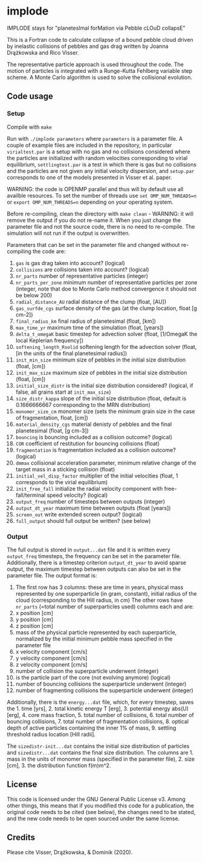 # implode
IMPLODE stays for "planetesImal forMation via Pebble cLOuD collapsE"

This is a Fortran code to calculate collapse of a bound pebble cloud driven by inelastic collisions of pebbles and gas drag written by Joanna Drążkowska and Rico Visser.

The representative particle approach is used throughout the code. The motion of particles is integrated with a Runge-Kutta Fehlberg variable step scheme. A Monte Carlo algorithm is used to solve the collisional evolution.

## Code usage

### Setup

Compile with `make`

Run with `./implode parameters`
where `parameters` is a parameter file. A couple of example files are included in the repository, in particular `virialtest.par` is a setup with no gas and no collisions considered where the particles are initialized with random velocities corresponding to virial equilibrium, `settlingtest.par` is a test in which there is gas but no collisions and the particles are not given any initial velocity dispersion, and `setup.par` corresponds to one of the models presented in Visser et al. paper.

WARNING: the code is OPENMP parallel and thus will by default use all availble resources. To set the number of threads use `set OMP_NUM_THREADS=n` or `export OMP_NUM_THREADS=n` depending on your operating system.

Before re-compiling, clean the directory with `make clean` - WARNING: it will remove the output if you do not re-name it. When you just change the parameter file and not the source code, there is no need to re-compile. The simulation will not run if the output is overwritten.

Parameters that can be set in the parameter file and changed without re-compiling the code are:
1. `gas`                      is gas drag taken into account? (logical)
2. `collisions`               are collisions taken into account? (logical)
3. `nr_parts`                 number of representative particles (integer)
4. `nr_parts_per_zone`        minimum number of representative particles per zone (integer, note that doe to Monte Carlo method convergence it should not be below 200)
5. `radial_distance_AU`       radial distance of the clump (float, [AU])
6. `gas_surfde_cgs`           surface density of the gas (at the clump location, float [g cm-2])
7. `final_radius_km`          final radius of planetesimal (float, [km])
8. `max_time_yr`              maximum time of the simulation (float, [years])
9. `delta_t_omegaK`           basic timestep for advection solver (float, [1/OmegaK the local Keplerian frequency])
10. `softening_length_Rsolid` softening length for the advection solver (float, [in the units of the final planetesimal radius])
11. `init_min_size`           minimum size of pebbles in the initial size distribution (float, [cm])
12. `init_max_size`           maximum size of pebbles in the initial size distribution (float, [cm])
13. `initial_size_distr`      is the initial size distribution considered? (logical, if false, all grains start at `init_max_size`)
14. `size_distr_kappa`        slope of the initial size distribution (float, default is 0.1666666667 corresponding to the MRN distribution)
15. `monomer_size_cm`         monomer size (sets the minimum grain size in the case of fragmentation, float, [cm])
16. `material_density_cgs`    material denisty of pebbles and the final planetesimal (float, [g cm-3])
17. `bouncing`                is bouncing included as a collision outcome? (logical)
18. `COR`                     coefficient of restitution for bouncing collisions (float)
19. `fragmentation`           is fragmentation included as a collision outcome? (logical)
20. `dmmax`                   collisional acceleration parameter, minimum relative change of the target mass in a sticking collision (float)
20. `initial_vel_disp_factor` multiplier of the initial velocities (float, 1 corresponds to the virial equilibrium)
21. `init_free_fall`          initialize the radial velocity component with free-fall/terminal speed velocity? (logical)
22. `output_freq`             number of timesteps between outputs (integer)
23. `output_dt_year`          maximum time between outputs (float [years])
24. `screen_out`              write extended screen output? (logical)
25. `full_output`             should full output be written? (see below)

### Output

The full output is stored in `output...dat` file and it is written every `output_freq` timesteps, the frequency can be set in the parameter file. Additionally, there is a timestep criterion `output_dt_year` to avoid sparse output, the maximum timestep between outputs can also be set in the parameter file. The output format is:
1. The first row has 3 columns: these are time in years, physical mass represented by one superparticle (in gram, constant), initial radius of the cloud (corresponding to the Hill radius, in cm)
The other rows have `nr_parts` (=total number of superparticles used) columns each and are:
2. x position [cm]
3. y position [cm]
4. z position [cm]
5. mass of the physical particle represented by each superparticle, normalized by the initial minimum pebble mass specified in the parameter file
6. x velocity component [cm/s]
7. y velocity component [cm/s]
8. z velocity component [cm/s]
9. number of collision the superparticle underwent (integer)
10. is the particle part of the core (not evolving anymore) (logical)
11. number of bouncing collisions the superparticle underwent (integer)
12. number of fragmenting collisions the superparticle underwent (integer)

Additionally, there is the `energy...dat` file, which, for every timestep, saves the 1. time [yrs], 2. total kinetic energy T [erg], 3. potential energy abs(U) [erg], 4. core mass fraction, 5. total number of collisions, 6. total number of bouncing collisions, 7. total number of fragmentation collisions, 8. optical depth of active particles containing the inner 1% of mass, 9. settling threshold radius location [Hill radii]. 

The `sizedistr-init...dat` contains the initial size distribution of particles and `sizedistr...dat` contains the final size distribution. The columns are 1. mass in the units of monomer mass (specified in the parameter file), 2. size [cm], 3. the distribution function f(m)m^2.

## License

This code is licensed under the GNU General Public License v3. Among other things, this means that if you modified this code for a publication, the original code needs to be cited (see below), the changes need to be stated, and the new code needs to be open sourced under the same license.

## Credits

Please cite Visser, Drążkowska, & Dominik (2020).
